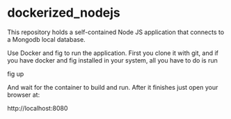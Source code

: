 # dockerized_nodejs
This repository holds a self-contained Node JS application that connects to a Mongodb local database.

Use Docker and fig to run the application. First you clone it with git, and if you have docker and fig installed in your system, all you have to do is run

  fig up
  
And wait for the container to build and run. After it finishes just open your browser at:

http://localhost:8080
